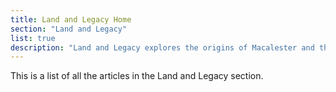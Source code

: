 ```yaml
---
title: Land and Legacy Home
section: "Land and Legacy"
list: true
description: "Land and Legacy explores the origins of Macalester and the history of the land it occupies, the life of the college’s founder, Edward Duffield Neill, and the ways that colonial power structures have impacted the campus into the present."
---
```


This is a list of all the articles in the Land and Legacy section.